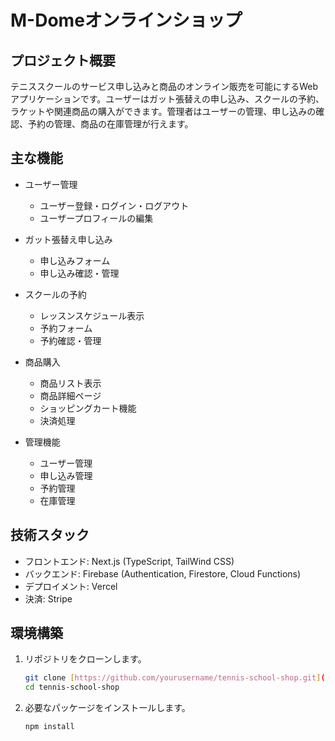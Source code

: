 # M-Domeオンラインショップ

## プロジェクト概要
テニススクールのサービス申し込みと商品のオンライン販売を可能にするWebアプリケーションです。ユーザーはガット張替えの申し込み、スクールの予約、ラケットや関連商品の購入ができます。管理者はユーザーの管理、申し込みの確認、予約の管理、商品の在庫管理が行えます。

## 主な機能
- ユーザー管理
  - ユーザー登録・ログイン・ログアウト
  - ユーザープロフィールの編集

- ガット張替え申し込み
  - 申し込みフォーム
  - 申し込み確認・管理

- スクールの予約
  - レッスンスケジュール表示
  - 予約フォーム
  - 予約確認・管理

- 商品購入
  - 商品リスト表示
  - 商品詳細ページ
  - ショッピングカート機能
  - 決済処理

- 管理機能
  - ユーザー管理
  - 申し込み管理
  - 予約管理
  - 在庫管理

## 技術スタック
- フロントエンド: Next.js (TypeScript, TailWind CSS)
- バックエンド: Firebase (Authentication, Firestore, Cloud Functions)
- デプロイメント: Vercel
- 決済: Stripe

## 環境構築
1. リポジトリをクローンします。
    ```bash
    git clone [https://github.com/yourusername/tennis-school-shop.git](https://github.com/YumaArita/M-Dome_EC.git)
    cd tennis-school-shop
    ```

2. 必要なパッケージをインストールします。
    ```bash
    npm install
    ```
